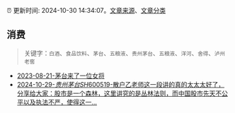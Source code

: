 :alarm_clock: 更新时间: 2024-10-30 14:34:07。[文章来源](/README.md)、[文章分类](/TAGS.md)

## 消费


> 关键字：`白酒`、`食品饮料`、`茅台`、`五粮液`、`贵州茅台`、`五粮液`、`洋河`、`舍得`、`泸州老窖`



- [2023-08-21-茅台来了一位女将](https://www.aicaijing.com.cn/article/18587) 
- [2024-10-29-$贵州茅台SH600519$-散户乙老师这一段讲的真的太太太好了，分享给大家：股市是一个森林，这里讲究的是丛林法则，而中国股市先天不公平以及执法不严，使得这一...](https://xueqiu.com/9819151915/310149203) 
